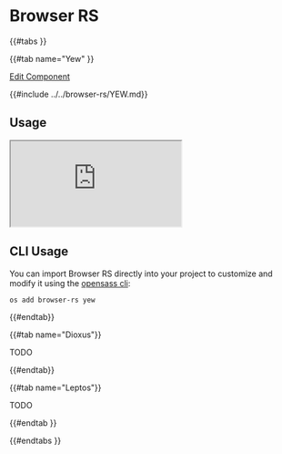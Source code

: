 # Browser RS

{{#tabs }}

{{#tab name="Yew" }}

<a 
  href="https://github.com/opensass/browser"
  class="mdbook-button"
  target="_blank"
  rel="noopener noreferrer"
  title="Edit this component on GitHub"
  role="button"
  aria-label="Edit Component on GitHub">Edit Component
</a>

{{#include ../../browser-rs/YEW.md}}

## Usage

<iframe
  src="https://browser-rs.netlify.app"
  title="Browser RS Yew Examples"
  loading="lazy"
  allowfullscreen
  aria-label="Live Yew example using Browser RS"
>
</iframe>

## CLI Usage

You can import Browser RS directly into your project to customize and modify it using the [opensass cli](https://github.com/opensass/cli):

```sh
os add browser-rs yew
```

{{#endtab}}

{{#tab name="Dioxus"}}

TODO

{{#endtab}}

{{#tab name="Leptos"}}

TODO

{{#endtab }}

{{#endtabs }}
